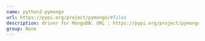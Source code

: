 ```yaml
---
name: python2-pymongo
url: https://pypi.org/project/pymongo/#files
description: driver for MongoDB. URL : https://pypi.org/project/pymongo/#files Groups : None
group: None
---
```

